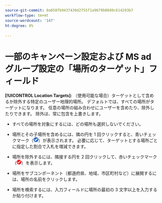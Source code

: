 ```yaml
---
source-git-commit: 0a858fb9437439d2755f1a9679b0849c614293b7
workflow-type: tm+mt
source-wordcount: '147'
ht-degree: 0%

---
```

# 一部のキャンペーン設定および MS ad グループ設定の「場所のターゲット」フィールド

<!-- MS performance max campaigns, MSA ad groups, Baidu campaigns, YJP campaigns -->

**[!UICONTROL Location Targets]:** （使用可能な場合）ターゲットとして含めるか除外する特定のユーザー地理的場所。 デフォルトでは、すべての場所がターゲットになります。 任意の場所の組み合わせにユーザーを含めたり、除外したりできます。 除外は、常に包含を上書きします。

* すべての場所を対象にするには、どの場所も選択しないでください。

* 場所とその子場所を含めるには、隣の円を 1 回クリックすると、青いチェックマーク（![&#x200B; 含める &#x200B;](/help/search-social-commerce/assets/include.png " 含める ")）が表示されます。 必要に応じて、ターゲットとする場所ごとに指定した割合で入札を増減できます。

* 場所を除外するには、隣接する円を 2 回クリックして、赤いチェックマーク（![&#x200B; 除外 &#x200B;](/help/search-social-commerce/assets/exclude.png " 除外 ")）を表示します。

* 場所をサブコンポーネント（都道府県、地域、市区町村など）に展開するには、場所の名前をクリックします。

* 場所を検索するには、入力フィールドに場所の最初の 3 文字以上を入力するか貼り付けます。
